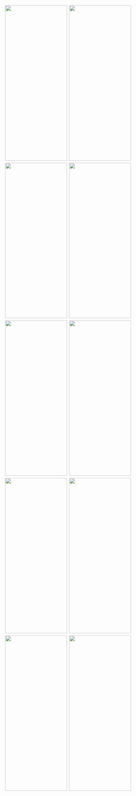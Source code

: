 
<h1 align=left>
<img src="https://i.postimg.cc/zB4SFvqr/IMG-20250303-WA0010.jpg" width="200" height="500" />
<img src="https://i.postimg.cc/jSR6XGYL/IMG-20250303-WA0011.jpg" width="200" height="500"/>
<img src="https://i.postimg.cc/3J5FykLj/IMG-20250303-WA0012.jpg" width="200" height="500"/>
<img src="https://i.postimg.cc/yYmX075M/IMG-20250303-WA0013.jpg" width="200" height="500"/>
<img src="https://i.postimg.cc/wMzJ2TWy/IMG-20250303-WA0027.jpg" width="200" height="500"/>
<img src="https://i.postimg.cc/VN6qyn6w/IMG-20250303-WA0015.jpg" width="200" height="500"/>
<img src="https://i.postimg.cc/wMJzq9HV/IMG-20250303-WA0029.jpg" width="200" height="500"/>
<img src="https://i.postimg.cc/GmvRwLzh/IMG-20250303-WA0026.jpg" width="200" height="500"/>
<img src="https://i.postimg.cc/RVR1PKxM/IMG-20250303-WA0028.jpg" width="200" height="500"/>
<img src="https://i.postimg.cc/4djK24Bb/Whats-App-Image-2025-03-03-at-16-41-21-b8ea1ea0.jpg" width="200" height="500"/>

</h1>
